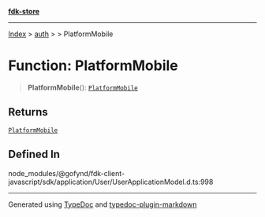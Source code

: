 [**fdk-store**](../../../README.md)
***

[Index](../../../API.md) > [auth](../../README.md) > [<internal>](../README.md) > PlatformMobile

# Function: PlatformMobile

> **PlatformMobile**(): [`PlatformMobile`](../type-aliases/type-alias.PlatformMobile.md)

## Returns

[`PlatformMobile`](../type-aliases/type-alias.PlatformMobile.md)

## Defined In

node\_modules/@gofynd/fdk-client-javascript/sdk/application/User/UserApplicationModel.d.ts:998

***
Generated using [TypeDoc](https://typedoc.org/) and [typedoc-plugin-markdown](https://www.npmjs.com/package/typedoc-plugin-markdown)
